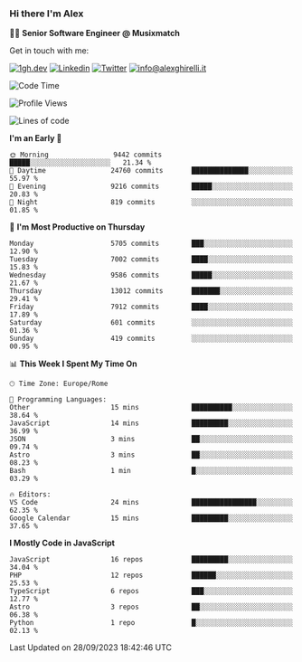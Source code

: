 ### Hi there I'm Alex

👨‍💻 __Senior Software Engineer @ Musixmatch__

Get in touch with me:

[![1gh.dev](https://img.shields.io/static/v1?label=1gh.dev&message=%20&color=red&logo=&style=flat-square&logoColor=white)](https://www.1gh.dev/)
[![Linkedin](https://img.shields.io/static/v1?label=Linkedin&message=%20&color=blue&logo=Linkedin&style=flat-square&logoColor=white)](https://linkedin.com/in/alexghirelli)
[![Twitter](https://img.shields.io/static/v1?label=Twitter&message=%20&color=blue&logo=Twitter&style=flat-square&logoColor=white)](https://twitter.com/alexGhirelli)
[![info@alexghirelli.it](https://img.shields.io/static/v1?label=info@alexghirelli.it&message=%20&color=red&logo=gmail&style=flat-square&logoColor=white)](mailto:info@alexghirelli.it)

<!--START_SECTION:waka-->
![Code Time](http://img.shields.io/badge/Code%20Time-7%2C569%20hrs%2055%20mins-blue)

![Profile Views](http://img.shields.io/badge/Profile%20Views-0-blue)

![Lines of code](https://img.shields.io/badge/From%20Hello%20World%20I%27ve%20Written-121.6%20million%20lines%20of%20code-blue)

**I'm an Early 🐤** 

```text
🌞 Morning                9442 commits        █████░░░░░░░░░░░░░░░░░░░░   21.34 % 
🌆 Daytime                24760 commits       ██████████████░░░░░░░░░░░   55.97 % 
🌃 Evening                9216 commits        █████░░░░░░░░░░░░░░░░░░░░   20.83 % 
🌙 Night                  819 commits         ░░░░░░░░░░░░░░░░░░░░░░░░░   01.85 % 
```
📅 **I'm Most Productive on Thursday** 

```text
Monday                   5705 commits        ███░░░░░░░░░░░░░░░░░░░░░░   12.90 % 
Tuesday                  7002 commits        ████░░░░░░░░░░░░░░░░░░░░░   15.83 % 
Wednesday                9586 commits        █████░░░░░░░░░░░░░░░░░░░░   21.67 % 
Thursday                 13012 commits       ███████░░░░░░░░░░░░░░░░░░   29.41 % 
Friday                   7912 commits        ████░░░░░░░░░░░░░░░░░░░░░   17.89 % 
Saturday                 601 commits         ░░░░░░░░░░░░░░░░░░░░░░░░░   01.36 % 
Sunday                   419 commits         ░░░░░░░░░░░░░░░░░░░░░░░░░   00.95 % 
```


📊 **This Week I Spent My Time On** 

```text
🕑︎ Time Zone: Europe/Rome

💬 Programming Languages: 
Other                    15 mins             ██████████░░░░░░░░░░░░░░░   38.64 % 
JavaScript               14 mins             █████████░░░░░░░░░░░░░░░░   36.99 % 
JSON                     3 mins              ██░░░░░░░░░░░░░░░░░░░░░░░   09.74 % 
Astro                    3 mins              ██░░░░░░░░░░░░░░░░░░░░░░░   08.23 % 
Bash                     1 min               █░░░░░░░░░░░░░░░░░░░░░░░░   03.29 % 

🔥 Editors: 
VS Code                  24 mins             ████████████████░░░░░░░░░   62.35 % 
Google Calendar          15 mins             █████████░░░░░░░░░░░░░░░░   37.65 % 
```

**I Mostly Code in JavaScript** 

```text
JavaScript               16 repos            █████████░░░░░░░░░░░░░░░░   34.04 % 
PHP                      12 repos            ██████░░░░░░░░░░░░░░░░░░░   25.53 % 
TypeScript               6 repos             ███░░░░░░░░░░░░░░░░░░░░░░   12.77 % 
Astro                    3 repos             ██░░░░░░░░░░░░░░░░░░░░░░░   06.38 % 
Python                   1 repo              █░░░░░░░░░░░░░░░░░░░░░░░░   02.13 % 
```




 Last Updated on 28/09/2023 18:42:46 UTC
<!--END_SECTION:waka-->
